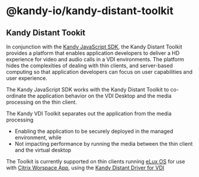 # @kandy-io/kandy-distant-toolkit
## Kandy Distant Tookit

In conjunction with the [Kandy JavaScript SDK](https://github.com/Kandy-IO), the Kandy Distant Toolkit provides a platform that enables application developers to deliver a HD experience for video and audio calls in a VDI environments. The platform hides the complexities of dealing with thin clients, and server-based computing so that application developers can focus on user capabilities and user experience.

The Kandy JavaScript SDK works with the Kandy Distant Toolkit to co-ordinate the application behavior on the VDI Desktop and the media processing on the thin client.

The Kandy VDI Toolkit separates out the application from the media processing
- Enabling the application to be securely deployed in the managed environment, while
- Not impacting performance by running the media between the thin client and the virtual desktop

The Toolkit is currently supported on thin clients running [eLux OS](https://www.unicon-software.com/products/elux/) for use with [Citrix Worspace App](https://docs.citrix.com/en-us/citrix-workspace-app.html), using the [Kandy Distant Driver for VDI](https://github.com/Kandy-IO/kandy-distant-vdi)
